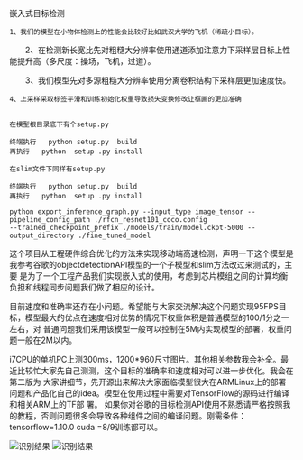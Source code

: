 嵌入式目标检测



	1、我们的模型在小物体检测上的性能会比较好比如武汉大学的飞机（稀疏小目标）。　　

　　2、在检测新长宽比先对粗糙大分辨率使用通道添加注意力下采样层目标上性能提升高（多尺度：操场，飞机，过道）。

　　3、我们模型先对多源粗糙大分辨率使用分离卷积结构下采样层更加速度快。

	4、上采样采取标签平滑和训练初始化权重导致损失变换修改让框画的更加准确
	
	
	在模型根目录底下有个setup.py
	
	终端执行   python setup.py  build
	再执行   python  setup .py install
	
	在slim文件下同样有setup.py
	
	终端执行   python setup.py  build
	再执行   python  setup .py install
	
	python export_inference_graph.py --input_type image_tensor --pipeline_config_path ./rfcn_resnet101_coco.config 
	--trained_checkpoint_prefix ./models/train/model.ckpt-5000 --output_directory ./fine_tuned_model
  
  这个项目从工程硬件综合优化的方法来实现移动端高速检测，声明一下这个模型是我参考谷歌的objectdetectionAPI模型的一个子模型和slim方法改过来测试的，主要
是为了一个工程产品我们实现嵌入式的使用，考虑到芯片模组之间的计算均衡负担和线程同步问题我们做了相应的设计。

 目前速度和准确率还存在小问题。希望能与大家交流解决这个问题实现95FPS目标，模型最大的优点在速度相对优势的情况下权重体积是普通模型的100/1分之一左右，对
普通问题我们采用该模型一般可以控制在5M内实现模型的部署，权重问题一般在2M以内。

 i7CPU的单机PC上测300ms，1200*960尺寸图片。其他相关参数我会补全。最近比较忙大家先自己测测，这个目标的准确率和速度相对可以进一步优化。我会在第二版为
大家讲细节，先开源出来解决大家面临模型很大在ARMLinux上的部署问题和产品化自己的idea。模型在使用过程中需要对TensorFlow的源码进行编译和相关ARM上的TF部
署。
如果你对谷歌的目标检测API使用不熟悉请严格按照我的教程，否则问题很多会导致各种组件之间的编译问题。刚需条件：tensorflow=1.10.0  cuda =8/9训练都可以。


![识别结果](https://github.com/Eric3911/miniDetection/blob/master/oilplot_pr.png)
![识别结果](https://github.com/Eric3911/miniDetection/blob/master/oiltank_155.jpg)
